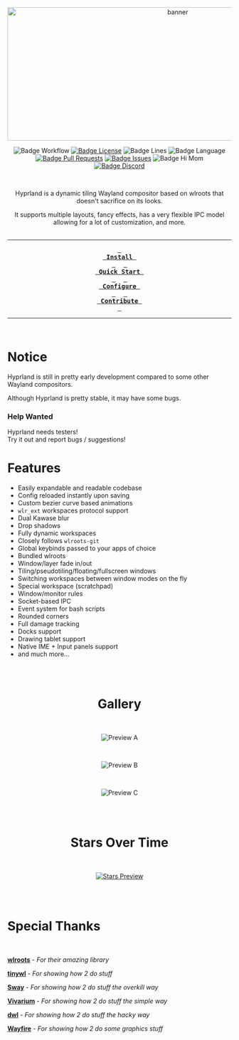<div align = center>

<img src="https://raw.githubusercontent.com/vaxerski/Hyprland/main/assets/header.svg" width="750" height="300" alt="banner">

<br>

![Badge Workflow] 
[![Badge License]][License] 
![Badge Lines] 
![Badge Language] 
[![Badge Pull Requests]][Pull Requests] 
[![Badge Issues]][Issues] 
![Badge Hi Mom]<br>
[![Badge Discord]][Discord]

<br>

Hyprland is a dynamic tiling Wayland compositor based on wlroots that doesn't sacrifice on its looks.

It supports multiple layouts, fancy effects, has a very flexible IPC model allowing for a lot of customization, and more.
<br>
<br>

---

**[<kbd> <br> Install <br> </kbd>][Install]** 
**[<kbd> <br> Quick Start <br> </kbd>][Quick Start]** 
**[<kbd> <br> Configure <br> </kbd>][Configure]** 
**[<kbd> <br> Contribute <br> </kbd>][Contribute]**

---

<br>

</div>
 
# Notice

Hyprland is still in pretty early development compared to some other Wayland compositors.

Although Hyprland is pretty stable, it may have some bugs.

### Help Wanted

Hyprland needs testers! <br/>
Try it out and report bugs / suggestions!

# Features

- Easily expandable and readable codebase
- Config reloaded instantly upon saving
- Custom bezier curve based animations
- `wlr_ext` workspaces protocol support
- Dual Kawase blur
- Drop shadows
- Fully dynamic workspaces
- Closely follows `wlroots-git`
- Global keybinds passed to your apps of choice
- Bundled wlroots
- Window/layer fade in/out
- Tiling/pseudotiling/floating/fullscreen windows
- Switching workspaces between window modes on the fly
- Special workspace (scratchpad)
- Window/monitor rules
- Socket-based IPC
- Event system for bash scripts
- Rounded corners
- Full damage tracking
- Docks support
- Drawing tablet support
- Native IME + Input panels support
- and much more...

<br>
<br>

<div align = center>

# Gallery

<br>

![Preview A]

<br>

![Preview B]

<br>

![Preview C]

<br>
<br>

# Stars Over Time

<br>

[![Stars Preview]][Stars]

<br>
<br>

</div>

# Special Thanks

<br>

**[wlroots]** - *For their amazing library*

**[tinywl]** - *For showing how 2 do stuff*

**[Sway]** - *For showing how 2 do stuff the overkill way*

**[Vivarium]** - *For showing how 2 do stuff the simple way*

**[dwl]** - *For showing how 2 do stuff the hacky way*

**[Wayfire]** - *For showing how 2 do some graphics stuff*


<!----------------------------------------------------------------------------->

[Configure]: https://github.com/hyprwm/Hyprland/wiki/Configuring-Hyprland
[Discord]: https://discord.gg/hQ9XvMUjjr
[Stars]: https://starchart.cc/hyprwm/Hyprland
[Hypr]: https://github.com/hyprwm/Hypr

[Pull Requests]: https://github.com/hyprwm/Hyprland/pulls
[Issues]: https://github.com/hyprwm/Hyprland/issues
[Todo]: https://github.com/hyprwm/Hyprland/projects?type=beta

[Contribute]: https://github.com/hyprwm/Hyprland/wiki/Contributing-&-Debugging
[Install]: https://github.com/hyprwm/Hyprland/wiki/Installation
[Quick Start]: https://github.com/hyprwm/Hyprland/wiki/Quick-start
[License]: LICENSE


<!----------------------------------{ Thanks }--------------------------------->

[Vivarium]: https://github.com/inclement/vivarium
[WlRoots]: https://gitlab.freedesktop.org/wlroots/wlroots
[Wayfire]: https://github.com/WayfireWM/wayfire
[TinyWl]: https://gitlab.freedesktop.org/wlroots/wlroots/-/blob/master/tinywl/tinywl.c
[Sway]: https://github.com/swaywm/sway
[DWL]: https://github.com/djpohly/dwl

<!----------------------------------{ Images }--------------------------------->

[Stars Preview]: https://starchart.cc/vaxerski/Hyprland.svg
[Preview A]: https://i.imgur.com/sCafdKQ.png
[Preview B]: https://i.imgur.com/NbrTnZH.png
[Preview C]: https://i.imgur.com/ZA4Fa8R.png


<!----------------------------------{ Badges }--------------------------------->

[Badge Workflow]: https://github.com/hyprwm/Hyprland/actions/workflows/ci.yaml/badge.svg

[Badge Discord]: https://img.shields.io/badge/Join%20the-Discord%20server-6666ff
[Badge Issues]: https://img.shields.io/github/issues/hyprwm/Hyprland
[Badge Pull Requests]: https://img.shields.io/github/issues-pr/hyprwm/Hyprland
[Badge Language]: https://img.shields.io/github/languages/top/hyprwm/Hyprland
[Badge License]: https://img.shields.io/github/license/hyprwm/Hyprland
[Badge Lines]: https://img.shields.io/tokei/lines/github/hyprwm/Hyprland
[Badge Hi Mom]: https://img.shields.io/badge/Hi-mom!-ff69b4
